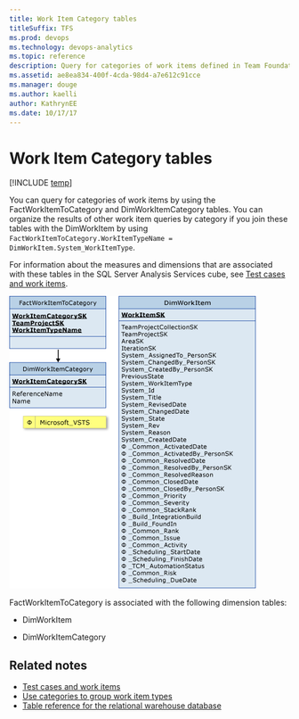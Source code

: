 ```yaml
---
title: Work Item Category tables
titleSuffix: TFS 
ms.prod: devops
ms.technology: devops-analytics
ms.topic: reference
description: Query for categories of work items defined in Team Foundation Server   
ms.assetid: ae8ea834-400f-4cda-98d4-a7e612c91cce
ms.manager: douge
ms.author: kaelli
author: KathrynEE
ms.date: 10/17/17
---
```




# Work Item Category tables

[!INCLUDE [temp](../_shared/tfs-report-platform-version.md)]

You can query for categories of work items by using the FactWorkItemToCategory and DimWorkItemCategory tables. You can organize the results of other work item queries by category if you join these tables with the DimWorkItem by using `FactWorkItemToCategory.WorkItemTypeName = DimWorkItem.System_WorkItemType`.  
  
 For information about the measures and dimensions that are associated with these tables in the SQL Server Analysis Services cube, see [Test cases and work items](perspective-test-analyze-report-work.md).  
  
 ![Fact Tables for Work Item Category](_img/teamproj_factworkitemcategory.png "TeamProj_FactWorkItemCategory")  
  
 FactWorkItemToCategory is associated with the following dimension tables:  
  
-   DimWorkItem  
  
-   DimWorkItemCategory  
  
## Related notes 
-  [Test cases and work items](perspective-test-analyze-report-work.md)   
-  [Use categories to group work item types](../../reference/xml/use-categories-to-group-work-item-types.md)   
-  [Table reference for the relational warehouse database](table-reference-relational-warehouse-database.md)